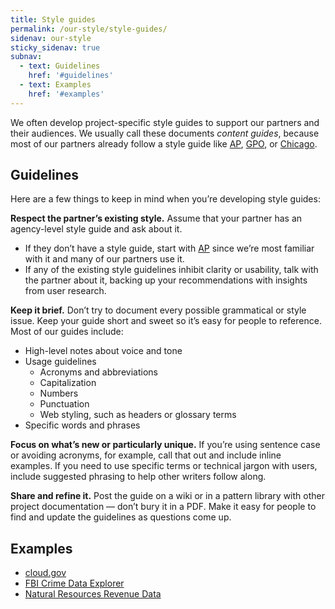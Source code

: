 ```yaml
---
title: Style guides
permalink: /our-style/style-guides/
sidenav: our-style
sticky_sidenav: true
subnav:
  - text: Guidelines
    href: '#guidelines'
  - text: Examples
    href: '#examples'
---
```


We often develop project-specific style guides to support our partners and their audiences. We usually call these documents _content guides_, because most of our partners already follow a style guide like [AP](https://www.apstylebook.com/), [GPO](https://www.govinfo.gov/app/details/GPO-STYLEMANUAL-2016), or [Chicago](http://www.chicagomanualofstyle.org/home.html).

## Guidelines

Here are a few things to keep in mind when you’re developing style guides:

**Respect the partner’s existing style.** Assume that your partner has an agency-level style guide and ask about it.

- If they don’t have a style guide, start with [AP](https://www.apstylebook.com/) since we’re most familiar with it and many of our partners use it.
- If any of the existing style guidelines inhibit clarity or usability, talk with the partner about it, backing up your recommendations with insights from user research.

**Keep it brief.** Don’t try to document every possible grammatical or style issue. Keep your guide short and sweet so it’s easy for people to reference. Most of our guides include:

- High-level notes about voice and tone
- Usage guidelines
  - Acronyms and abbreviations
  - Capitalization
  - Numbers
  - Punctuation
  - Web styling, such as headers or glossary terms
- Specific words and phrases

**Focus on what’s new or particularly unique.** If you’re using sentence case or avoiding acronyms, for example, call that out and include inline examples. If you need to use specific terms or technical jargon with users, include suggested phrasing to help other writers follow along.

**Share and refine it.** Post the guide on a wiki or in a pattern library with other project documentation — don’t bury it in a PDF. Make it easy for people to find and update the guidelines as questions come up.

## Examples

- [cloud.gov](https://github.com/18F/cg-product/blob/master/ContentGuide.md)
- [FBI Crime Data Explorer](https://github.com/18F/crime-data-explorer/wiki/Content-Guide)
- [Natural Resources Revenue Data](https://github.com/ONRR/nrrd/wiki/Content-style-guide)
